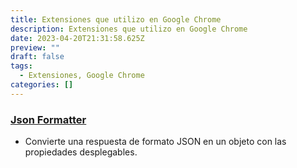 ```yaml
---
title: Extensiones que utilizo en Google Chrome
description: Extensiones que utilizo en Google Chrome
date: 2023-04-20T21:31:58.625Z
preview: ""
draft: false
tags:
  - Extensiones, Google Chrome
categories: []
---
```


### [Json Formatter](https://chrome.google.com/webstore/detail/json-formatter/bcjindcccaagfpapjjmafapmmgkkhgoa)

- Convierte una respuesta de formato JSON en un objeto con las propiedades desplegables.
